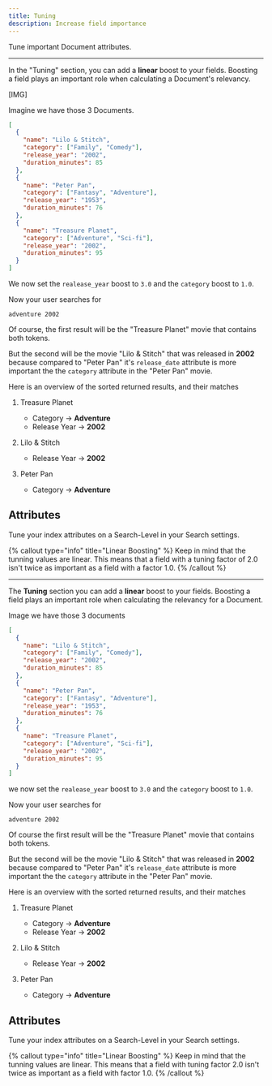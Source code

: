 ```yaml
---
title: Tuning
description: Increase field importance
---
```


Tune important Document attributes.

---

In the "Tuning" section, you can add a **linear** boost to your fields. Boosting a field plays an important role when calculating a Document's relevancy.

[IMG]

Imagine we have those 3 Documents.

```json
[
  {
    "name": "Lilo & Stitch",
    "category": ["Family", "Comedy"],
    "release_year": "2002",
    "duration_minutes": 85
  },
  {
    "name": "Peter Pan",
    "category": ["Fantasy", "Adventure"],
    "release_year": "1953",
    "duration_minutes": 76
  },
  {
    "name": "Treasure Planet",
    "category": ["Adventure", "Sci-fi"],
    "release_year": "2002",
    "duration_minutes": 95
  }
]
```

We now set the `realease_year` boost to `3.0` and the `category` boost to `1.0`.

Now your user searches for

```
adventure 2002
```

Of course, the first result will be the "Treasure Planet" movie that contains both tokens.

But the second will be the movie "Lilo & Stitch" that was released in **2002** because compared to "Peter Pan" it's `release_date` attribute is more important the the `category` attribute in the "Peter Pan" movie.

Here is an overview of the sorted returned results, and their matches

1. Treasure Planet

   - Category -> **Adventure**
   - Release Year -> **2002**

1. Lilo & Stitch

   - Release Year -> **2002**

1. Peter Pan
   - Category -> **Adventure**

## Attributes

Tune your index attributes on a Search-Level in your Search settings.

{% callout type="info" title="Linear Boosting" %}
Keep in mind that the tunning values are linear. This means that a field
with a tuning factor of 2.0 isn't twice as important as a field with a factor 1.0.
{% /callout %}


---

The **Tuning** section you can add a **linear** boost to your fields. Boosting
a field plays an important role when calculating the relevancy for a Document.

Image we have those 3 documents

```json
[
  {
    "name": "Lilo & Stitch",
    "category": ["Family", "Comedy"],
    "release_year": "2002",
    "duration_minutes": 85
  },
  {
    "name": "Peter Pan",
    "category": ["Fantasy", "Adventure"],
    "release_year": "1953",
    "duration_minutes": 76
  },
  {
    "name": "Treasure Planet",
    "category": ["Adventure", "Sci-fi"],
    "release_year": "2002",
    "duration_minutes": 95
  }
]
```

we now set the `realease_year` boost to `3.0` and the `category` boost to `1.0`.

Now your user searches for

```
adventure 2002
```

Of course the first result will be the "Treasure Planet" movie that contains both tokens.

But the second will be the movie "Lilo & Stitch" that was released in **2002** because compared to "Peter Pan" it's `release_date` attribute is more important the the `category` attribute in the "Peter Pan" movie.

Here is an overview with the sorted returned results, and their matches

1. Treasure Planet

   - Category -> **Adventure**
   - Release Year -> **2002**

1. Lilo & Stitch

   - Release Year -> **2002**

1. Peter Pan
   - Category -> **Adventure**

## Attributes

Tune your index attributes on a Search-Level in your Search settings.

{% callout type="info" title="Linear Boosting" %}
Keep in mind that the tunning values are linear. This means that a field
with tuning factor 2.0 isn't twice as important as a field with factor 1.0.
{% /callout %}
